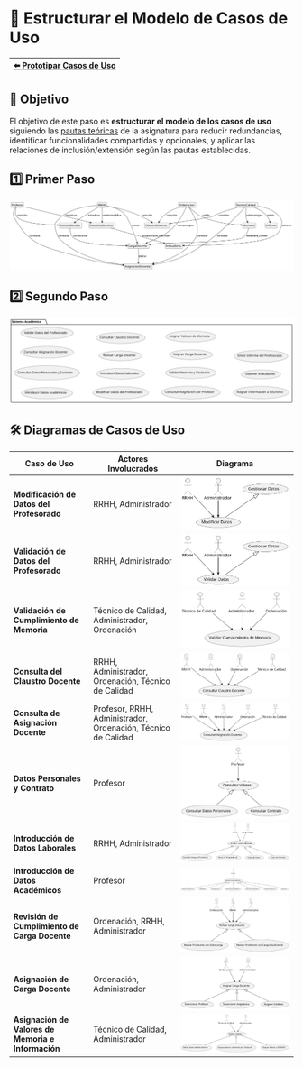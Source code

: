 # 📝 Estructurar el Modelo de Casos de Uso

| [⬅️ Prototipar Casos de Uso](PrototiparCasosDeUso.md) |
|:--|

## 🎯 **Objetivo**

El objetivo de este paso es **estructurar el modelo de los casos de uso** siguiendo las [pautas teóricas](https://github.com/mmasias/IdSw1/blob/main/temario/contenidos/eCdU.md) de la asignatura para reducir redundancias, identificar funcionalidades compartidas y opcionales, y aplicar las relaciones de inclusión/extensión según las pautas establecidas. 

## 1️⃣ Primer Paso

![Paso 1](/images/modelosUML/CdU/EstructurarCasosDeUso/Paso1.svg)

## 2️⃣ Segundo Paso

![Paso 2](/images/modelosUML/CdU/EstructurarCasosDeUso/Paso2.svg)

## 🛠️ **Diagramas de Casos de Uso**

| **Caso de Uso**                                  | **Actores Involucrados**         | **Diagrama**             |
|--------------------------------------------------|-----------------------------------|--------------------------|
| **Modificación de Datos del Profesorado**        | RRHH, Administrador              | ![Diagrama 1](/images/modelosUML/CdU/EstructurarCasosDeUso/modificarDatos.svg) |
| **Validación de Datos del Profesorado**          | RRHH, Administrador              | ![Diagrama 2](/images/modelosUML/CdU/EstructurarCasosDeUso/validarDatos.svg) |
| **Validación de Cumplimiento de Memoria**        | Técnico de Calidad, Administrador, Ordenación | ![Diagrama 3](/images/modelosUML/CdU/EstructurarCasosDeUso/validarCumplimiento.svg) |
| **Consulta del Claustro Docente**                | RRHH, Administrador, Ordenación, Técnico de Calidad | ![Diagrama 4](/images/modelosUML/CdU/EstructurarCasosDeUso/consultaClaustro.svg) |
| **Consulta de Asignación Docente**               | Profesor, RRHH, Administrador, Ordenación, Técnico de Calidad | ![Diagrama 5](/images/modelosUML/CdU/EstructurarCasosDeUso/consultarAsignacion.svg) |
| **Datos Personales y Contrato**                  | Profesor                          | ![Diagrama 6](/images/modelosUML/CdU/EstructurarCasosDeUso/datosPersonales.svg) |
| **Introducción de Datos Laborales**              | RRHH, Administrador              | ![Diagrama 7](/images/modelosUML/CdU/EstructurarCasosDeUso/introducirDatos.svg) |
| **Introducción de Datos Académicos**             | Profesor                          | ![Diagrama 8](/images/modelosUML/CdU/EstructurarCasosDeUso/introAcademicos.svg) |
| **Revisión de Cumplimiento de Carga Docente**    | Ordenación, RRHH, Administrador  | ![Diagrama 9](/images/modelosUML/CdU/EstructurarCasosDeUso/revisionCumplimiento.svg) |
| **Asignación de Carga Docente**                  | Ordenación, Administrador         | ![Diagrama 10](/images/modelosUML/CdU/EstructurarCasosDeUso/asignarCarga.svg) |
| **Asignación de Valores de Memoria e Información** | Técnico de Calidad, Administrador | ![Diagrama 11](/images/modelosUML/CdU/EstructurarCasosDeUso/asignarValores.svg) |
